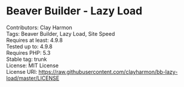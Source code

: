# Beaver Builder - Lazy Load
Contributors: Clay Harmon  
Tags: Beaver Builder, Lazy Load, Site Speed  
Requires at least: 4.9.8  
Tested up to: 4.9.8  
Requires PHP: 5.3  
Stable tag: trunk  
License: MIT License  
License URI: https://raw.githubusercontent.com/clayharmon/bb-lazy-load/master/LICENSE  
